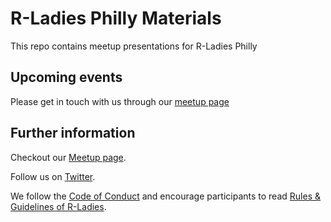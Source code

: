 # R-Ladies Philly Materials
This repo contains meetup presentations for R-Ladies Philly

## Upcoming events
Please get in touch with us through our [meetup page](https://www.meetup.com/rladies-philly/)

## Further information

Checkout our [Meetup page](https://www.meetup.com/rladies-philly/).

Follow us on [Twitter](https://twitter.com/RLadiesPhilly).

We follow the [Code of Conduct](https://github.com/rladies/starter-kit/wiki/Code-of-Conduct) and encourage participants to read [Rules & Guidelines of R-Ladies](https://github.com/rladies/starter-kit/blob/master/R-Ladies_RulesGuidelines.pdf).